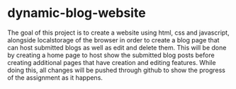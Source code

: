 # dynamic-blog-website
The goal of this project is to create a website using html, css and javascript, alongside localstorage of the browser in order to create a blog page that can host submitted blogs as well as edit and delete them. This will be done by creating a home page to host show the submitted blog posts before creating additional pages that have creation and editing features. While doing this, all changes will be pushed through github to show the progress of the assignment as it happens.

